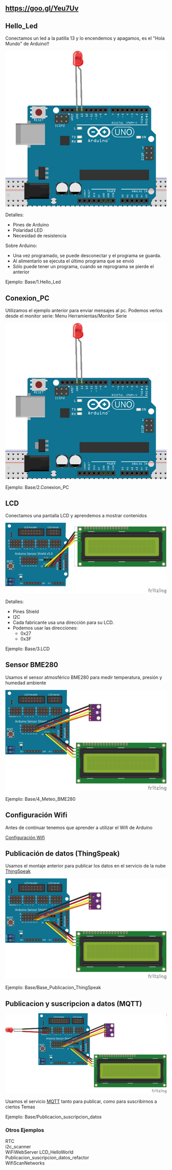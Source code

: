 ## https://goo.gl/Yeu7Uv

## Hello_Led    

Conectamos un led a la patilla 13 y lo encendemos y apagamos, es el "Hola Mundo" de Arduino!!

![](./imagenes/1_Hello_led_bb.png)

Detalles:
* Pines de Arduino
* Polaridad LED
* Necesidad de resistencia

Sobre Arduino:
* Una vez programado, se puede desconectar y el programa se guarda.
* Al alimentarlo se ejecuta el último programa que se envió
* Sólo puede tener un programa, cuando se reprograma se pierde el anterior

Ejemplo: Base/1.Hello_Led

## Conexion_PC  

Utilizamos el ejemplo anterior para enviar mensajes al pc. Podemos verlos desde el monitor serie: Menu Herramientas/Monitor Serie

![](./imagenes/1_Hello_led_bb.png)

Ejemplo: Base/2.Conexion_PC

## LCD

Conectamos una pantalla LCD y aprendemos a mostrar contenidos

![](./imagenes/3_LCD_bb.png)

Detalles:
* Pines Shield
* I2C
* Cada fabricante usa una dirección para su LCD.
* Podemos usar las direcciones:
    * 0x27
    * 0x3F

Ejemplo: Base/3.LCD

## Sensor BME280

Usamos el sensor atmosférico BME280 para medir temperatura, presión y humedad ambiente

![](./imagenes/4_Meteo_BME280_bb.png)

Ejemplo: Base/4_Meteo_BME280

## Configuración Wifi

Antes de continuar tenemos que aprender a utilizar el Wifi de Arduino

[Configuración Wifi](./wifi.md)

## Publicación de datos (ThingSpeak)

Usamos el montaje anterior para publicar los datos en el servicio de la nube [ThingSpeak](./ThingSpeak.md)

![](./imagenes/4_Meteo_BME280_bb.png)

Ejemplo: Base/Base_Publicacion_ThingSpeak

## Publicacion y suscripcion a datos (MQTT)

![](./imagenes/Publicacion_y_suscripcion_MQTT_bb.png)

Usamos el servicio [MQTT](./mqtt.md) tanto para publicar, como para suscribirnos a ciertos Temas

Ejemplo: Base/Publicacion_suscripcion_datos           

### Otros Ejemplos
RTC               
i2c_scanner     
WiFiWebServer
LCD_HelloWorld  
Publicacion_suscripcion_datos_refactor  
WifiScanNetworks
